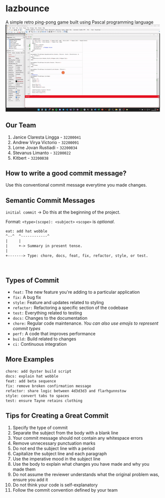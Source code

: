 # lazbounce
A simple retro ping-pong game built using Pascal programming language <br>
![gameplay](./assets/videos/gameplay.gif)

## Our Team
1. Janice Claresta Lingga - `32200041`
2. Andrew Virya Victorio - `32200091`
3. Lorne Jovan Rustiadi - `32200034`
4. Stevanus Limanto - `32200022`
5. Kitbert - `32200038`

## How to write a good commit message?
Use this conventional commit message everytime you made changes. <br>

## Semantic Commit Messages
`initial commit` -> Do this at the beginning of the project. <br>

Format: `<type>(scope): <subject>`
`<scope>` is *optional*.
```
eat: add hat wobble
^--^  ^------------^
|     |
|     +-> Summary in present tense.
|
+-------> Type: chore, docs, feat, fix, refactor, style, or test.
```
<br>

## Types of Commit
- `feat:` The new feature you're adding to a particular application
- `fix:` A bug fix
- `style:` Feature and updates related to styling
- `refactor:` Refactoring a specific section of the codebase
- `test:` Everything related to testing
- `docs:` Changes to the documentation
- `chore:` Regular code maintenance. *You can also use emojis to represent commit types*
- `perf:` A code that improves performance
- `build:` Build related to changes
- `ci:` Continuous integration

## More Examples
```
chore: add Oyster build script
docs: explain hat wobble
feat: add beta sequence
fix: remove broken confirmation message
refactor: share logic between 4d3d3d3 and flarhgunnstow
style: convert tabs to spaces
test: ensure Tayne retains clothing
```

## Tips for Creating a Great Commit
1. Specify the type of commit
2. Separate the subject from the body with a blank line
3. Your commit message should not contain any whitespace errors
4. Remove unnecessary punctuation marks
5. Do not end the subject line with a period
6. Capitalize the subject line and each paragraph
7. Use the imperative mood in the subject line
8. Use the body to explain what changes you have made and why you made them
9. Do not assume the reviewer understands what the original problem was, ensure you add it
10. Do not think your code is self-explanatory
11. Follow the commit convention defined by your team

